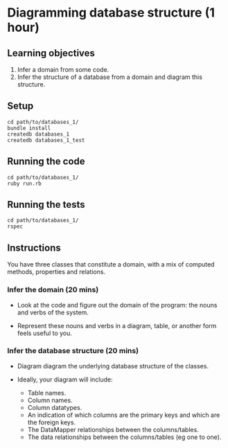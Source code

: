 # Diagramming database structure (1 hour)

## Learning objectives

1. Infer a domain from some code.
2. Infer the structure of a database from a domain and diagram this structure.

## Setup

```
cd path/to/databases_1/
bundle install
createdb databases_1
createdb databases_1_test
```

## Running the code

```
cd path/to/databases_1/
ruby run.rb
```

## Running the tests

```
cd path/to/databases_1/
rspec
```

## Instructions

You have three classes that constitute a domain, with a mix of computed methods, properties and relations. 

### Infer the domain (20 mins)

* Look at the code and figure out the domain of the program: the nouns and verbs of the system.

* Represent these nouns and verbs in a diagram, table, or another form feels useful to you.

### Infer the database structure (20 mins)

* Diagram diagram the underlying database structure of the classes.

* Ideally, your diagram will include:
  * Table names.
  * Column names.
  * Column datatypes.
  * An indication of which columns are the primary keys and which are the foreign keys.
  * The DataMapper relationships between the columns/tables.
  * The data relationships between the columns/tables (eg one to one).
